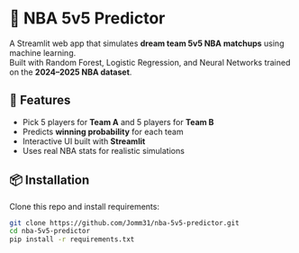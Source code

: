 # 🏀 NBA 5v5 Predictor

A Streamlit web app that simulates **dream team 5v5 NBA matchups** using machine learning.  
Built with Random Forest, Logistic Regression, and Neural Networks trained on the **2024–2025 NBA dataset**.

## 🚀 Features
- Pick 5 players for **Team A** and 5 players for **Team B**
- Predicts **winning probability** for each team
- Interactive UI built with **Streamlit**
- Uses real NBA stats for realistic simulations

## 📦 Installation
Clone this repo and install requirements:
```bash
git clone https://github.com/Jomm31/nba-5v5-predictor.git
cd nba-5v5-predictor
pip install -r requirements.txt

